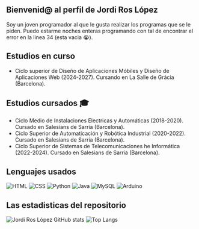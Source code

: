 ## Bienvenid@ al perfil de Jordi Ros López

Soy un joven programador al que le gusta realizar los programas que se le piden. Puedo estarme noches enteras programando con tal de encontrar el error en la linea 34 (esta vacia 😭).

## Estudios en curso
- Ciclo superior de Diseño de Aplicaciones Móbiles y Diseño de Aplicaciones Web (2024-2027).
  Cursando en La Salle de Grácia (Barcelona).

## Estudios cursados 🎓
- Ciclo Medio de Instalaciones Electricas y Automáticas (2018-2020).
  Cursado en Salesians de Sarria (Barcelona).
- Ciclo Superior de Automaticación y Robótica Industrial (2020-2022).
  Cursado en Salesians de Sarria (Barcelona).
- Ciclo Superior de Sistemas de Telecomunicaciones he Informática (2022-2024).
  Cursado en Salesians de Sarria (Barcelona).

## Lenguajes usados
![HTML](https://img.shields.io/badge/html-%23E34F26.svg?style=for-the-badge&logo=html5&logoColor=white)
![CSS](https://img.shields.io/badge/css-2965f1.svg?style=for-the-badge&logo=css3&logoColor=white)
![Python](https://img.shields.io/badge/python-3670A0?style=for-the-badge&logo=python&logoColor=ffdd54)
![Java](https://img.shields.io/badge/java-%23ED8B00.svg?style=for-the-badge&logo=openjdk&logoColor=white)
![MySQL](https://img.shields.io/badge/mysql-%2300f.svg?style=for-the-badge&logo=mysql&logoColor=white)
![Arduino](https://img.shields.io/badge/arduino-00979C?style=for-the-badge&logo=arduino&logoColor=white)

## Las estadisticas del repositorio
![Jordi Ros López GitHub stats](https://github-readme-stats.vercel.app/api?username=jordiroslopez&show_icons=true&theme=dark)
![Top Langs](https://github-readme-stats.vercel.app/api/top-langs/?username=jordiroslopez&layout=compact&theme=dark)
